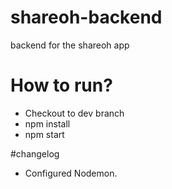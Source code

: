 # shareoh-backend
backend for the shareoh app

# How to run?
- Checkout to dev branch
- npm install
- npm start

#changelog
- Configured Nodemon.
